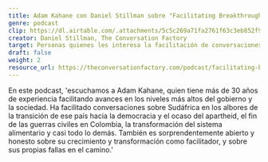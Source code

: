 ```yaml
---
title: Adam Kahane con Daniel Stillman sobre "Facilitating Breakthrough"
genre: podcast
clip: https://dl.airtable.com/.attachments/5c5c269a71fa2761f63c3eb852f9a0d2/7c292673/ScreenShot2021-06-21at08.31.03.png
creator: Daniel Stillman, The Conversation Factory
target: Personas quienes les interesa la facilitación de conversaciones difíciles
draft: false
weight: 2
resource_url: https://theconversationfactory.com/podcast/facilitating-breakthrough-with-adam-kahane
---
```


En este podcast, 'escuchamos a Adam Kahane, quien tiene más de 30 años de experiencia facilitando avances en los niveles más altos del gobierno y la sociedad. Ha facilitado conversaciones sobre Sudáfrica en los albores de la transición de ese país hacia la democracia y el ocaso del apartheid, el fin de las guerras civiles en Colombia, la transformación del sistema alimentario y casi todo lo demás. También es sorprendentemente abierto y honesto sobre su crecimiento y transformación como facilitador, y sobre sus propias fallas en el camino.'